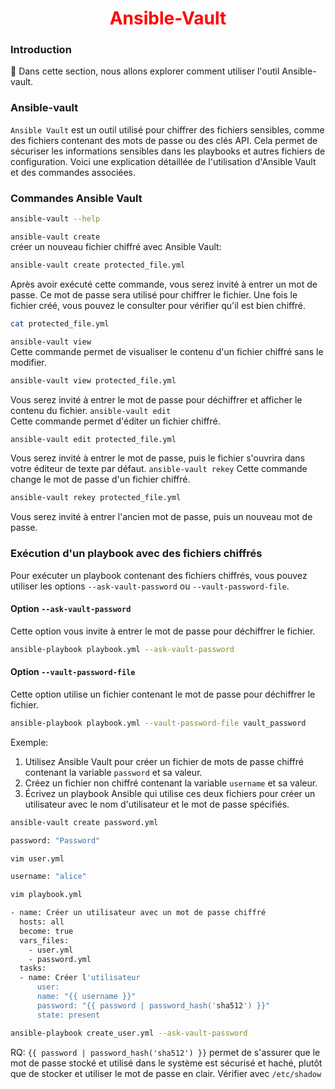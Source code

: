 <h1 align="center" style="color: red;">Ansible-Vault</h1>

### Introduction
👋 Dans cette section, nous allons explorer comment utiliser l'outil Ansible-vault.
### Ansible-vault
`Ansible Vault` est un outil utilisé pour chiffrer des fichiers sensibles, comme des fichiers contenant des mots de passe ou des clés API. Cela permet de sécuriser les informations sensibles dans les playbooks et autres fichiers de configuration. Voici une explication détaillée de l'utilisation d'Ansible Vault et des commandes associées.
### Commandes Ansible Vault
```bash
ansible-vault --help
```
`ansible-vault create`  
créer un nouveau fichier chiffré avec Ansible Vault:
```bash
ansible-vault create protected_file.yml
```
Après avoir exécuté cette commande, vous serez invité à entrer un mot de passe. Ce mot de passe sera utilisé pour chiffrer le fichier. Une fois le fichier créé, vous pouvez le consulter pour vérifier qu'il est bien chiffré.
```bash
cat protected_file.yml
```
`ansible-vault view`  
Cette commande permet de visualiser le contenu d'un fichier chiffré sans le modifier.
```bash
ansible-vault view protected_file.yml
```
Vous serez invité à entrer le mot de passe pour déchiffrer et afficher le contenu du fichier.
`ansible-vault edit`  
Cette commande permet d'éditer un fichier chiffré.
```bash
ansible-vault edit protected_file.yml
```
Vous serez invité à entrer le mot de passe, puis le fichier s'ouvrira dans votre éditeur de texte par défaut.
`ansible-vault rekey` 
Cette commande change le mot de passe d'un fichier chiffré.
```bash
ansible-vault rekey protected_file.yml
```
Vous serez invité à entrer l'ancien mot de passe, puis un nouveau mot de passe.
### Exécution d'un playbook avec des fichiers chiffrés
Pour exécuter un playbook contenant des fichiers chiffrés, vous pouvez utiliser les options `--ask-vault-password` ou `--vault-password-file`.
#### Option `--ask-vault-password`
Cette option vous invite à entrer le mot de passe pour déchiffrer le fichier.
```bash
ansible-playbook playbook.yml --ask-vault-password
```
#### Option `--vault-password-file`
Cette option utilise un fichier contenant le mot de passe pour déchiffrer le fichier.
```bash
ansible-playbook playbook.yml --vault-password-file vault_password
```
Exemple:
1. Utilisez Ansible Vault pour créer un fichier de mots de passe chiffré contenant la variable `password` et sa valeur.
2. Créez un fichier non chiffré contenant la variable `username` et sa valeur.
3. Écrivez un playbook Ansible qui utilise ces deux fichiers pour créer un utilisateur avec le nom d'utilisateur et le mot de passe spécifiés.

```bash
ansible-vault create password.yml

```

```bash
password: "Password"

```
```bash
vim user.yml
```
```bash
username: "alice"

```
```bash
vim playbook.yml
```

```bash
- name: Créer un utilisateur avec un mot de passe chiffré
  hosts: all
  become: true
  vars_files:
    - user.yml
    - password.yml
  tasks:
  - name: Créer l'utilisateur
      user:
      name: "{{ username }}"
      password: "{{ password | password_hash('sha512') }}"
      state: present

```
```bash
ansible-playbook create_user.yml --ask-vault-password

```
RQ: `{{ password | password_hash('sha512') }}` permet de s'assurer que le mot de passe stocké et utilisé dans le système est sécurisé et haché, plutôt que de stocker et utiliser le mot de passe en clair. 
Vérifier avec `/etc/shadow`